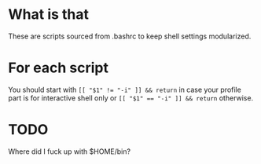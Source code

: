 # What is that

These are scripts sourced from .bashrc to keep shell settings modularized.

# For each script

You should start with `[[ "$1" != "-i" ]] && return` in case your profile part is for interactive shell only or `[[ "$1" == "-i" ]] && return` otherwise.

# TODO

Where did I fuck up with $HOME/bin?
